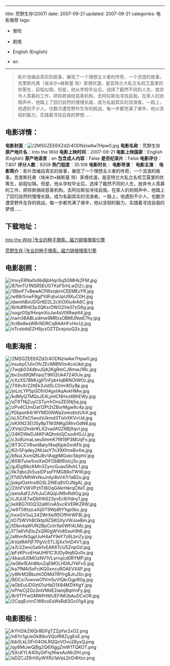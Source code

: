 
---
title: 荒野生存(2007)
date: 2007-09-21
updated: 2007-09-21
categories: 电影推荐
tags:
- 冒险
- 剧情

- English (English)
- en
---


> 影片改编自真实的故事，展现了一个理想主义者的传奇，一个流浪的故事。克里斯托弗（埃米尔•赫斯基 饰）家境优渥，是亚特兰大私立名校艾莫里的优等生，前程似锦。但是，他从学校毕业后，选择了截然不同的人生，放弃令人羡慕的工作，把存款捐给慈善机构，去阿拉斯加寻找自我。在家人的劝阻声中，他踏上了回归自然的慢慢长路，成为名副其实的流浪者。一路上，他遇到不少人，也数次遭受野外生存的挑战，每一步都充满了艰辛，他以坚韧的毅力，实践着寻找自我的梦想……

## **电影详情**：

**电影封面**：<img src="https://image.tmdb.org/t/p/w200/2MSGZEE6XZd2r4ODNziwAw7Hpw0.jpg" alt="/2MSGZEE6XZd2r4ODNziwAw7Hpw0.jpg" title="/2MSGZEE6XZd2r4ODNziwAw7Hpw0.jpg">
**电影名称**：荒野生存
**原产地片名**：Into the Wild
**电影上映时间**：2007-09-21
**电影上映国家**：English (English)
**原产地语言**：en
**包含成人内容**：False
**是否纪录片**：False
**电影评分**：7.807
**评分人数**：9209
**热门程度**：35.108
**电影时长**：
**电影导演**：
**电影主演**：
**电影简介**：影片改编自真实的故事，展现了一个理想主义者的传奇，一个流浪的故事。克里斯托弗（埃米尔•赫斯基 饰）家境优渥，是亚特兰大私立名校艾莫里的优等生，前程似锦。但是，他从学校毕业后，选择了截然不同的人生，放弃令人羡慕的工作，把存款捐给慈善机构，去阿拉斯加寻找自我。在家人的劝阻声中，他踏上了回归自然的慢慢长路，成为名副其实的流浪者。一路上，他遇到不少人，也数次遭受野外生存的挑战，每一步都充满了艰辛，他以坚韧的毅力，实践着寻找自我的梦想……

## **下载地址**：
[Into the Wild |专业的种子搜索、磁力链接搜索引擎](https://movie.amd794.com:2083/?search=Into%20the%20Wild&ordering=&mode=match_phrase&page_size=10&page=1)

[荒野生存 |专业的种子搜索、磁力链接搜索引擎](https://movie.amd794.com:2083/?search=%E8%8D%92%E9%87%8E%E7%94%9F%E5%AD%98&ordering=&mode=match_phrase&page_size=10&page=1)
 

## **电影剧照**：
<img src="https://image.tmdb.org/t/p/original/mvyERNa0oNsBjbHqn5qSGMHk2FM.jpg" alt="/mvyERNa0oNsBjbHqn5qSGMHk2FM.jpg" title="/mvyERNa0oNsBjbHqn5qSGMHk2FM.jpg"><img src="https://image.tmdb.org/t/p/original/87tmTU1NSR5EUGTKsF5rhLwZtZc.jpg" alt="/87tmTU1NSR5EUGTKsF5rhLwZtZc.jpg" title="/87tmTU1NSR5EUGTKsF5rhLwZtZc.jpg"><img src="https://image.tmdb.org/t/p/original/19bnF7vBewACfWxiqkmCEEMEcYR.jpg" alt="/19bnF7vBewACfWxiqkmCEEMEcYR.jpg" title="/19bnF7vBewACfWxiqkmCEEMEcYR.jpg"><img src="https://image.tmdb.org/t/p/original/w8Br5nwFRgjfYdFqhxUpU9XuC0H.jpg" alt="/w8Br5nwFRgjfYdFqhxUpU9XuC0H.jpg" title="/w8Br5nwFRgjfYdFqhxUpU9XuC0H.jpg"><img src="https://image.tmdb.org/t/p/original/dwmhBxUDGr6D2L2cXiOXIu4rA6C.jpg" alt="/dwmhBxUDGr6D2L2cXiOXIu4rA6C.jpg" title="/dwmhBxUDGr6D2L2cXiOXIu4rA6C.jpg"><img src="https://image.tmdb.org/t/p/original/8rKdfRh63p3QKsrDWO2Ve07zG6g.jpg" alt="/8rKdfRh63p3QKsrDWO2Ve07zG6g.jpg" title="/8rKdfRh63p3QKsrDWO2Ve07zG6g.jpg"><img src="https://image.tmdb.org/t/p/original/xogz0Sp1HxqmXoJw4sV0tRwpIt4.jpg" alt="/xogz0Sp1HxqmXoJw4sV0tRwpIt4.jpg" title="/xogz0Sp1HxqmXoJw4sV0tRwpIt4.jpg"><img src="https://image.tmdb.org/t/p/original/nam38ABLsdmw9MRzsOBMUNwE7hy.jpg" alt="/nam38ABLsdmw9MRzsOBMUNwE7hy.jpg" title="/nam38ABLsdmw9MRzsOBMUNwE7hy.jpg"><img src="https://image.tmdb.org/t/p/original/tctBe8esWRrNDRCqRAAHFxHicUj.jpg" alt="/tctBe8esWRrNDRCqRAAHFxHicUj.jpg" title="/tctBe8esWRrNDRCqRAAHFxHicUj.jpg"><img src="https://image.tmdb.org/t/p/original/xTcsbdsEZH9jxzOZTDcejoiuQ2s.jpg" alt="/xTcsbdsEZH9jxzOZTDcejoiuQ2s.jpg" title="/xTcsbdsEZH9jxzOZTDcejoiuQ2s.jpg">

## **电影海报**：
<img src="https://image.tmdb.org/t/p/original/2MSGZEE6XZd2r4ODNziwAw7Hpw0.jpg" alt="/2MSGZEE6XZd2r4ODNziwAw7Hpw0.jpg" title="/2MSGZEE6XZd2r4ODNziwAw7Hpw0.jpg"><img src="https://image.tmdb.org/t/p/original/nsukpCUlvOfcZEcMIBN1m4coUkd.jpg" alt="/nsukpCUlvOfcZEcMIBN1m4coUkd.jpg" title="/nsukpCUlvOfcZEcMIBN1m4coUkd.jpg"><img src="https://image.tmdb.org/t/p/original/7wqb034dbvJQA2KgRmCJ8mwJ1Rc.jpg" alt="/7wqb034dbvJQA2KgRmCJ8mwJ1Rc.jpg" title="/7wqb034dbvJQA2KgRmCJ8mwJ1Rc.jpg"><img src="https://image.tmdb.org/t/p/original/bv2od9QMVaojT9lI02Uk47Z40Ue.jpg" alt="/bv2od9QMVaojT9lI02Uk47Z40Ue.jpg" title="/bv2od9QMVaojT9lI02Uk47Z40Ue.jpg"><img src="https://image.tmdb.org/t/p/original/cXzXS7BMUgItTnFpbHqBRNOtW0z.jpg" alt="/cXzXS7BMUgItTnFpbHqBRNOtW0z.jpg" title="/cXzXS7BMUgItTnFpbHqBRNOtW0z.jpg"><img src="https://image.tmdb.org/t/p/original/7X8vXr22itEk3JidSLC0mr8Gy8p.jpg" alt="/7X8vXr22itEk3JidSLC0mr8Gy8p.jpg" title="/7X8vXr22itEk3JidSLC0mr8Gy8p.jpg"><img src="https://image.tmdb.org/t/p/original/jnLnLYP5pGDfri04gxtAqAvkHMw.jpg" alt="/jnLnLYP5pGDfri04gxtAqAvkHMw.jpg" title="/jnLnLYP5pGDfri04gxtAqAvkHMw.jpg"><img src="https://image.tmdb.org/t/p/original/kdMyQ7MQsJE4LjmlCNHxz68hEWy.jpg" alt="/kdMyQ7MQsJE4LjmlCNHxz68hEWy.jpg" title="/kdMyQ7MQsJE4LjmlCNHxz68hEWy.jpg"><img src="https://image.tmdb.org/t/p/original/qT9TNjZuyCSTyrrlrOnsZE5Nj5q.jpg" alt="/qT9TNjZuyCSTyrrlrOnsZE5Nj5q.jpg" title="/qT9TNjZuyCSTyrrlrOnsZE5Nj5q.jpg"><img src="https://image.tmdb.org/t/p/original/zPv4CUmDat12Pt2tZBorMgw8c4p.jpg" alt="/zPv4CUmDat12Pt2tZBorMgw8c4p.jpg" title="/zPv4CUmDat12Pt2tZBorMgw8c4p.jpg"><img src="https://image.tmdb.org/t/p/original/fGbpot84rWYMD0NWa2omobtzUhX.jpg" alt="/fGbpot84rWYMD0NWa2omobtzUhX.jpg" title="/fGbpot84rWYMD0NWa2omobtzUhX.jpg"><img src="https://image.tmdb.org/t/p/original/sL5CFkC5wotVJkmd3TishXKVvUd.jpg" alt="/sL5CFkC5wotVJkmd3TishXKVvUd.jpg" title="/sL5CFkC5wotVJkmd3TishXKVvUd.jpg"><img src="https://image.tmdb.org/t/p/original/oKXN23EOSyBpTNtSNKg08hvGdN6.jpg" alt="/oKXN23EOSyBpTNtSNKg08hvGdN6.jpg" title="/oKXN23EOSyBpTNtSNKg08hvGdN6.jpg"><img src="https://image.tmdb.org/t/p/original/XVqU2hxbrKLX2vadAGZ6BjXqvI.jpg" alt="/XVqU2hxbrKLX2vadAGZ6BjXqvI.jpg" title="/XVqU2hxbrKLX2vadAGZ6BjXqvI.jpg"><img src="https://image.tmdb.org/t/p/original/24KDWeDJAKFiAQhnbGjCsodH0JJ.jpg" alt="/24KDWeDJAKFiAQhnbGjCsodH0JJ.jpg" title="/24KDWeDJAKFiAQhnbGjCsodH0JJ.jpg"><img src="https://image.tmdb.org/t/p/original/c3s9UmaLseu5mmK7f819P3MUqFx.jpg" alt="/c3s9UmaLseu5mmK7f819P3MUqFx.jpg" title="/c3s9UmaLseu5mmK7f819P3MUqFx.jpg"><img src="https://image.tmdb.org/t/p/original/8T3CCV6sot8atyf4wjKjpkGmAFb.jpg" alt="/8T3CCV6sot8atyf4wjKjpkGmAFb.jpg" title="/8T3CCV6sot8atyf4wjKjpkGmAFb.jpg"><img src="https://image.tmdb.org/t/p/original/62rSFqdey2NUacY7n39XfmsBv4w.jpg" alt="/62rSFqdey2NUacY7n39XfmsBv4w.jpg" title="/62rSFqdey2NUacY7n39XfmsBv4w.jpg"><img src="https://image.tmdb.org/t/p/original/bNuLXxmQNJ8v1AqgtMGxkcSkphV.jpg" alt="/bNuLXxmQNJ8v1AqgtMGxkcSkphV.jpg" title="/bNuLXxmQNJ8v1AqgtMGxkcSkphV.jpg"><img src="https://image.tmdb.org/t/p/original/608l7uiw5voXwDFObBtRIxlcj3o.jpg" alt="/608l7uiw5voXwDFObBtRIxlcj3o.jpg" title="/608l7uiw5voXwDFObBtRIxlcj3o.jpg"><img src="https://image.tmdb.org/t/p/original/gJDg9IkcKMn3ZyncGuas58vlrL1.jpg" alt="/gJDg9IkcKMn3ZyncGuas58vlrL1.jpg" title="/gJDg9IkcKMn3ZyncGuas58vlrL1.jpg"><img src="https://image.tmdb.org/t/p/original/lik7qbo2k5uslDFssFFMG88oTWW.jpg" alt="/lik7qbo2k5uslDFssFFMG88oTWW.jpg" title="/lik7qbo2k5uslDFssFFMG88oTWW.jpg"><img src="https://image.tmdb.org/t/p/original/f7dGVMhWxNuJrdyi8sV47r1aB2u.jpg" alt="/f7dGVMhWxNuJrdyi8sV47r1aB2u.jpg" title="/f7dGVMhWxNuJrdyi8sV47r1aB2u.jpg"><img src="https://image.tmdb.org/t/p/original/jokplOxHnx6GSLZiNEq8VOJNgAL.jpg" alt="/jokplOxHnx6GSLZiNEq8VOJNgAL.jpg" title="/jokplOxHnx6GSLZiNEq8VOJNgAL.jpg"><img src="https://image.tmdb.org/t/p/original/2XhFVWVPzhTI6OqGAkrHkrqCKeT.jpg" alt="/2XhFVWVPzhTI6OqGAkrHkrqCKeT.jpg" title="/2XhFVWVPzhTI6OqGAkrHkrqCKeT.jpg"><img src="https://image.tmdb.org/t/p/original/aeisAaf2JVhJuCAQqIJN9vRdtGg.jpg" alt="/aeisAaf2JVhJuCAQqIJN9vRdtGg.jpg" title="/aeisAaf2JVhJuCAQqIJN9vRdtGg.jpg"><img src="https://image.tmdb.org/t/p/original/cJfJUE7wDbYiK623yvEc6iYdny1.jpg" alt="/cJfJUE7wDbYiK623yvEc6iYdny1.jpg" title="/cJfJUE7wDbYiK623yvEc6iYdny1.jpg"><img src="https://image.tmdb.org/t/p/original/ieXBG700Q32aWUvASvcKVERKZRW.jpg" alt="/ieXBG700Q32aWUvASvcKVERKZRW.jpg" title="/ieXBG700Q32aWUvASvcKVERKZRW.jpg"><img src="https://image.tmdb.org/t/p/original/w9T58tzjcaXij0T9WpBIY1qp0bc.jpg" alt="/w9T58tzjcaXij0T9WpBIY1qp0bc.jpg" title="/w9T58tzjcaXij0T9WpBIY1qp0bc.jpg"><img src="https://image.tmdb.org/t/p/original/nxxGVGuL242WrXeI95OffHrWFBi.jpg" alt="/nxxGVGuL242WrXeI95OffHrWFBi.jpg" title="/nxxGVGuL242WrXeI95OffHrWFBi.jpg"><img src="https://image.tmdb.org/t/p/original/iO75WVhBt3ktp9ZSKGXyVWJoeBm.jpg" alt="/iO75WVhBt3ktp9ZSKGXyVWJoeBm.jpg" title="/iO75WVhBt3ktp9ZSKGXyVWJoeBm.jpg"><img src="https://image.tmdb.org/t/p/original/tDbn4qWUN2BpCclirXa0WfI4LMz.jpg" alt="/tDbn4qWUN2BpCclirXa0WfI4LMz.jpg" title="/tDbn4qWUN2BpCclirXa0WfI4LMz.jpg"><img src="https://image.tmdb.org/t/p/original/l77a6VhEtoZxQR0gWVs85suH9t6.jpg" alt="/l77a6VhEtoZxQR0gWVs85suH9t6.jpg" title="/l77a6VhEtoZxQR0gWVs85suH9t6.jpg"><img src="https://image.tmdb.org/t/p/original/a6hmfkSgpUuH4afY9eY7z6LbnZy.jpg" alt="/a6hmfkSgpUuH4afY9eY7z6LbnZy.jpg" title="/a6hmfkSgpUuH4afY9eY7z6LbnZy.jpg"><img src="https://image.tmdb.org/t/p/original/kVptRAPjF7PgVc5TLSjXx1mD4V1.jpg" alt="/kVptRAPjF7PgVc5TLSjXx1mD4V1.jpg" title="/kVptRAPjF7PgVc5TLSjXx1mD4V1.jpg"><img src="https://image.tmdb.org/t/p/original/a7c2Zeno5atkfvEAK6TcU5ZnpOd.jpg" alt="/a7c2Zeno5atkfvEAK6TcU5ZnpOd.jpg" title="/a7c2Zeno5atkfvEAK6TcU5ZnpOd.jpg"><img src="https://image.tmdb.org/t/p/original/pFzKPcoEHaUH61C3UDy9iq6Qv0x.jpg" alt="/pFzKPcoEHaUH61C3UDy9iq6Qv0x.jpg" title="/pFzKPcoEHaUH61C3UDy9iq6Qv0x.jpg"><img src="https://image.tmdb.org/t/p/original/4baulU0MOzNV1VLsrrujcd0RYMP.jpg" alt="/4baulU0MOzNV1VLsrrujcd0RYMP.jpg" title="/4baulU0MOzNV1VLsrrujcd0RYMP.jpg"><img src="https://image.tmdb.org/t/p/original/w06e1EAh8lbnZqEMOLHDAJYkFvS.jpg" alt="/w06e1EAh8lbnZqEMOLHDAJYkFvS.jpg" title="/w06e1EAh8lbnZqEMOLHDAJYkFvS.jpg"><img src="https://image.tmdb.org/t/p/original/ka7fMAi5xFciKQ0xncuROAEVX4P.jpg" alt="/ka7fMAi5xFciKQ0xncuROAEVX4P.jpg" title="/ka7fMAi5xFciKQ0xncuROAEVX4P.jpg"><img src="https://image.tmdb.org/t/p/original/y6RrM2BbuhtODMd7lRYrgBJnJSn.jpg" alt="/y6RrM2BbuhtODMd7lRYrgBJnJSn.jpg" title="/y6RrM2BbuhtODMd7lRYrgBJnJSn.jpg"><img src="https://image.tmdb.org/t/p/original/9DCxi7owvwOfVm5yVIQkrGgpR0g.jpg" alt="/9DCxi7owvwOfVm5yVIQkrGgpR0g.jpg" title="/9DCxi7owvwOfVm5yVIQkrGgpR0g.jpg"><img src="https://image.tmdb.org/t/p/original/aGbEuUD0zt01uHbD1X84MZtHIgY.jpg" alt="/aGbEuUD0zt01uHbD1X84MZtHIgY.jpg" title="/aGbEuUD0zt01uHbD1X84MZtHIgY.jpg"><img src="https://image.tmdb.org/t/p/original/xPfwCj2Gz3mVMdE2iamjBtpVnFy.jpg" alt="/xPfwCj2Gz3mVMdE2iamjBtpVnFy.jpg" title="/xPfwCj2Gz3mVMdE2iamjBtpVnFy.jpg"><img src="https://image.tmdb.org/t/p/original/8r9TfYwGMWfHWUEFlMObAuDCxOR.jpg" alt="/8r9TfYwGMWfHWUEFlMObAuDCxOR.jpg" title="/8r9TfYwGMWfHWUEFlMObAuDCxOR.jpg"><img src="https://image.tmdb.org/t/p/original/2CqqEvnnCW6coEsWsRdI3Gc01g4.jpg" alt="/2CqqEvnnCW6coEsWsRdI3Gc01g4.jpg" title="/2CqqEvnnCW6coEsWsRdI3Gc01g4.jpg">

## **电影图标**：
<img src="https://image.tmdb.org/t/p/original/kYH2IkZl6Qr8EiFgTZZpYsr2xO2.png" alt="/kYH2IkZl6Qr8EiFgTZZpYsr2xO2.png" title="/kYH2IkZl6Qr8EiFgTZZpYsr2xO2.png"><img src="https://image.tmdb.org/t/p/original/n6Yc1glJeGk8tbvVQofR8ZygEoE.png" alt="/n6Yc1glJeGk8tbvVQofR8ZygEoE.png" title="/n6Yc1glJeGk8tbvVQofR8ZygEoE.png"><img src="https://image.tmdb.org/t/p/original/bb0LkLGFr04OtLRQQcVOvu28yxQ.png" alt="/bb0LkLGFr04OtLRQQcVOvu28yxQ.png" title="/bb0LkLGFr04OtLRQQcVOvu28yxQ.png"><img src="https://image.tmdb.org/t/p/original/qy8MiJwQjBg2Q6XlggZmW1TQKOT.png" alt="/qy8MiJwQjBg2Q6XlggZmW1TQKOT.png" title="/qy8MiJwQjBg2Q6XlggZmW1TQKOT.png"><img src="https://image.tmdb.org/t/p/original/5XcKYL640IyGIFiq1KwsAoNh2IH.png" alt="/5XcKYL640IyGIFiq1KwsAoNh2IH.png" title="/5XcKYL640IyGIFiq1KwsAoNh2IH.png"><img src="https://image.tmdb.org/t/p/original/aDZCJZ6rhSyWXRz1aVpLDrD4Hzx.png" alt="/aDZCJZ6rhSyWXRz1aVpLDrD4Hzx.png" title="/aDZCJZ6rhSyWXRz1aVpLDrD4Hzx.png">
